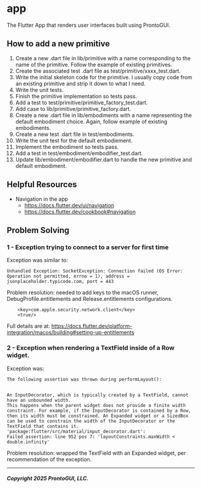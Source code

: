 # app
The Flutter App that renders user interfaces built using ProntoGUI.

## How to add a new primitive
1. Create a new .dart file in lib/primitive with a name corresponding to the name of the primitive.  Follow the example of existing primitives.
1. Create the associated test .dart file as test/primitive/xxxx_test.dart.
1. Write the initial skeleton code for the primitive.  I usually copy code from an existing primitive and strip it down to what I need.
1. Write the unit tests.
1. Finish the primitive implementation so tests pass.
1. Add a test to test/primitive/primitive_factory_test.dart.
1. Add case to lib/primitive/primitive_factory.dart.
1. Create a new .dart file in lib/embodiments with a name representing the default embodiment choice.  Again, follow example of existing embodiments.
1. Create a new test .dart file in test/embodiments.
1. Write the unit test for the default embodiement.
1. Implement the embodiment so tests pass.
1. Add a test in test/embodiment/embodifier_test.dart.
1. Update lib/embodiment/embodifier.dart to handle the new primitive and default embodiment.

## Helpful Resources

* Navigation in the app
	* https://docs.flutter.dev/ui/navigation
	* https://docs.flutter.dev/cookbook#navigation

## Problem Solving

### 1 - Exception trying to connect to a server for first time

Exception was similar to:
```
Unhandled Exception: SocketException: Connection failed (OS Error: Operation not permitted, errno = 1), address = jsonplaceholder.typicode.com, port = 443
```

Problem resolution:  needed to add keys to the macOS runner, DebugProfile.entitlements and Release.entitlements configurations.  

```
	<key>com.apple.security.network.client</key>
	<true/>
```

Full details are at:  https://docs.flutter.dev/platform-integration/macos/building#setting-up-entitlements

### 2 - Exception when rendering a TextField inside of a Row widget.

Exception was:

```
The following assertion was thrown during performLayout():


An InputDecorator, which is typically created by a TextField, cannot have an unbounded width.
This happens when the parent widget does not provide a finite width constraint. For example, if the InputDecorator is contained by a Row, then its width must be constrained. An Expanded widget or a SizedBox can be used to constrain the width of the InputDecorator or the TextField that contains it.
'package:flutter/src/material/input_decorator.dart':
Failed assertion: line 952 pos 7: 'layoutConstraints.maxWidth < double.infinity'
```

Problem resolution:  wrapped the TextField with an Expanded widget, per recommendation of the exception.

---
##### *Copyright 2025 ProntoGUI, LLC.*